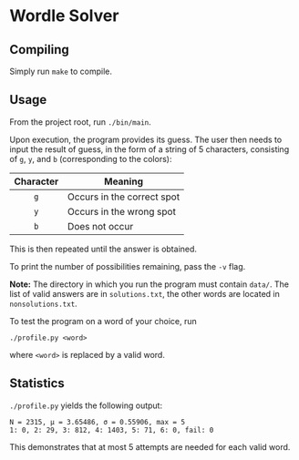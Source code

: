 # Wordle Solver

## Compiling

Simply run `make` to compile.

## Usage

From the project root, run `./bin/main`.

Upon execution, the program provides its guess. The user then needs to input the result of guess, in the form of a string of 5 characters, consisting of `g`, `y`, and `b` (corresponding to the colors):

| Character | Meaning                    |
|:---------:| -------------------------- |
| `g`       | Occurs in the correct spot |
| `y`       | Occurs in the wrong spot   |
| `b`       | Does not occur             |

This is then repeated until the answer is obtained.

To print the number of possibilities remaining, pass the `-v` flag.

**Note:** The directory in which you run the program must contain `data/`. The list of valid answers are in `solutions.txt`, the other words are located in `nonsolutions.txt`.

To test the program on a word of your choice, run
```
./profile.py <word>
```
where `<word>` is replaced by a valid word.

## Statistics

`./profile.py` yields the following output:
```
N = 2315, μ = 3.65486, σ = 0.55906, max = 5
1: 0, 2: 29, 3: 812, 4: 1403, 5: 71, 6: 0, fail: 0
```
This demonstrates that at most 5 attempts are needed for each valid word.
